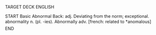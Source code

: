 TARGET DECK
ENGLISH

START
Basic
Abnormal
Back: adj. Deviating from the norm; exceptional.  abnormality n. (pl. -ies). Abnormally adv. [french: related to *anomalous]
END
